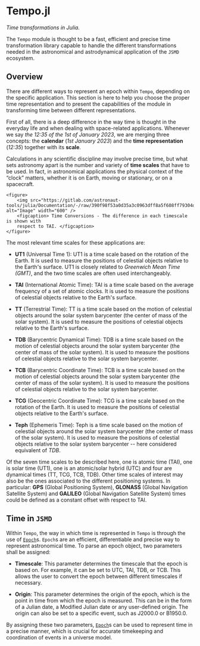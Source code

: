 # Tempo.jl

_Time transformations in Julia._

The `Tempo` module is thought to be a fast, efficient and precise time transformation library 
capable to handle the different transformations needed in the astronomical and astrodynamical 
application of the `JSMD` ecosystem.

## Overview

There are different ways to represent an epoch within `Tempo`, depending on the specific 
application. This section is here to help you choose the proper time representation and to 
present the capabilities of the module in transforming time between different representations.

First of all, there is a deep difference in the way time is thought in the everyday life and 
when dealing with space-related applications. 
Whenever we say _the 12:35 of the 1st of January 2023_, we are merging three concepts: 
the **calendar** (_1st January 2023_) and the **time representation** (_12:35_) together with
its **scale**.


Calculations in any scientific discipline may involve precise time, but what 
sets astronomy apart is the number and variety of **time scales** that have to be used.
In fact, in astronomical applications the physical context of the “clock” matters,
whether it is on Earth, moving or stationary, or on a spacecraft.

```@raw html
<figure>
    <img src="https://gitlab.com/astronaut-tools/julia/Documentation/-/raw/390f98f53a0d35a3c0963dff8a5f608ff79304db/docs/src/assets/figures/enciclopedia/timescales.png" alt="Image" width="600" />
    <figcaption> Time Conversions - The difference in each timescale is shown with 
    respect to TAI. </figcaption>
</figure>
```

The most relevant time scales for these applications are:

- **UT1** (Universal Time 1): UT1 is a time scale based on the rotation of the Earth. 
    It is used to measure the positions of celestial objects relative to the Earth's 
    surface. UT1 is closely related to *Greenwich Mean Time (GMT)*, and the two time 
    scales are often used interchangeably.

- **TAI** (International Atomic Time): TAI is a time scale based on the average 
    frequency of a set of atomic clocks. It is used to measure the positions of 
    celestial objects relative to the Earth's surface.

- **TT** (Terrestrial Time): TT is a time scale based on the motion of celestial 
    objects around the solar system barycenter (the center of mass of the solar system). 
    It is used to measure the positions of celestial objects relative to the Earth's surface.

- **TDB** (Barycentric Dynamical Time): TDB is a time scale based on the motion of 
    celestial objects around the solar system barycenter (the center of mass of the 
    solar system). It is used to measure the positions of celestial objects relative 
    to the solar system barycenter.

- **TCB** (Barycentric Coordinate Time): TCB is a time scale based on the motion of 
    celestial objects around the solar system barycenter (the center of mass of the 
    solar system). It is used to measure the positions of celestial objects relative 
    to the solar system barycenter.

- **TCG** (Geocentric Coordinate Time): TCG is a time scale based on the rotation of 
    the Earth. It is used to measure the positions of celestial objects relative to the 
    Earth's surface.

- **Teph** (Ephemeris Time): Teph is a time scale based on the motion of celestial 
    objects around the solar system barycenter (the center of mass of the solar 
    system). It is used to measure the positions of celestial objects relative to 
    the solar system barycenter -- here considered equivalent of _TDB_.

Of the seven time scales to be described here, one is atomic time (TAI), 
one is solar time (UT1), one is an atomic/solar hybrid (UTC) and four are 
dynamical times (TT, TCG, TCB, TDB). Other time scales of interest may also be the 
ones associated to the different positioning systems. In particular: **GPS** (Global 
Positioning System), **GLONASS** (Global Navigation Satellite System) and **GALILEO** 
(Global Navigation Satellite System) times could be defined as a constant offset with
respect to TAI.

## Time in `JSMD`

Within `Tempo`, the way in which time is represented in `Tempo` is through the use of 
[`Epoch`](@ref)s. `Epoch`s are an efficient, differentiable and precise way to represent 
astronomical time. To parse an epoch object, two parameters shall be assigned:

- **Timescale**: This parameter determines the timescale that the epoch is based on. 
    For example, it can be set to UTC, TAI, TDB, or TCB. This allows the user to convert 
    the epoch between different timescales if necessary.

- **Origin**: This parameter determines the origin of the epoch, which is the point in time 
    from which the epoch is measured. This can be in the form of a Julian date, a
    Modified Julian date or any user-defined origin. 
    The origin can also be set to a specific event, such as J2000.0 or B1950.0.

By assigning these two parameters, [`Epoch`](@ref)s can be used to represent time in a precise 
manner, which is crucial for accurate timekeeping and coordination of events in a universe model.

